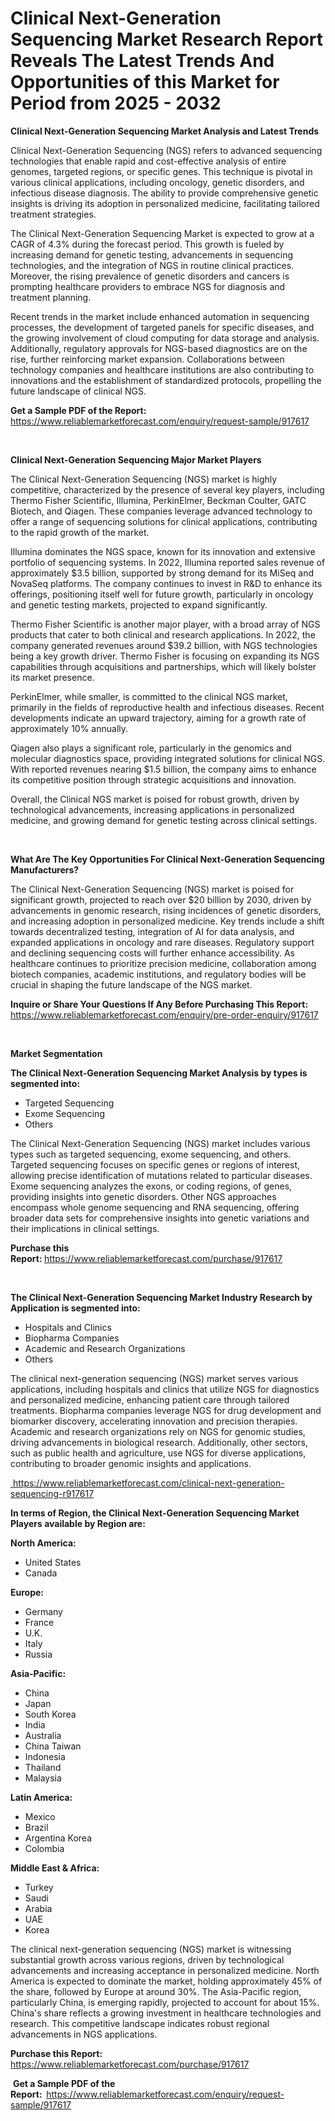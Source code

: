 <p><h1>Clinical Next-Generation Sequencing Market Research Report Reveals The Latest Trends And Opportunities of this Market for Period from 2025 - 2032</h1></p><p><strong>Clinical Next-Generation Sequencing Market Analysis and Latest Trends</strong></p>
<p><p>Clinical Next-Generation Sequencing (NGS) refers to advanced sequencing technologies that enable rapid and cost-effective analysis of entire genomes, targeted regions, or specific genes. This technique is pivotal in various clinical applications, including oncology, genetic disorders, and infectious disease diagnosis. The ability to provide comprehensive genetic insights is driving its adoption in personalized medicine, facilitating tailored treatment strategies.</p><p>The Clinical Next-Generation Sequencing Market is expected to grow at a CAGR of 4.3% during the forecast period. This growth is fueled by increasing demand for genetic testing, advancements in sequencing technologies, and the integration of NGS in routine clinical practices. Moreover, the rising prevalence of genetic disorders and cancers is prompting healthcare providers to embrace NGS for diagnosis and treatment planning.</p><p>Recent trends in the market include enhanced automation in sequencing processes, the development of targeted panels for specific diseases, and the growing involvement of cloud computing for data storage and analysis. Additionally, regulatory approvals for NGS-based diagnostics are on the rise, further reinforcing market expansion. Collaborations between technology companies and healthcare institutions are also contributing to innovations and the establishment of standardized protocols, propelling the future landscape of clinical NGS.</p></p>
<p><strong>Get a Sample PDF of the Report:&nbsp;</strong> <a href="https://www.reliablemarketforecast.com/enquiry/request-sample/917617?utm_campaign=2947&utm_medium=2&utm_source=Github&utm_content=ia&utm_term=13042025&utm_id=clinical-next-generation-sequencing">https://www.reliablemarketforecast.com/enquiry/request-sample/917617</a></p>
<p>&nbsp;</p>
<p><strong>Clinical Next-Generation Sequencing Major Market Players</strong></p>
<p><p>The Clinical Next-Generation Sequencing (NGS) market is highly competitive, characterized by the presence of several key players, including Thermo Fisher Scientific, Illumina, PerkinElmer, Beckman Coulter, GATC Biotech, and Qiagen. These companies leverage advanced technology to offer a range of sequencing solutions for clinical applications, contributing to the rapid growth of the market.</p><p>Illumina dominates the NGS space, known for its innovation and extensive portfolio of sequencing systems. In 2022, Illumina reported sales revenue of approximately $3.5 billion, supported by strong demand for its MiSeq and NovaSeq platforms. The company continues to invest in R&D to enhance its offerings, positioning itself well for future growth, particularly in oncology and genetic testing markets, projected to expand significantly.</p><p>Thermo Fisher Scientific is another major player, with a broad array of NGS products that cater to both clinical and research applications. In 2022, the company generated revenues around $39.2 billion, with NGS technologies being a key growth driver. Thermo Fisher is focusing on expanding its NGS capabilities through acquisitions and partnerships, which will likely bolster its market presence.</p><p>PerkinElmer, while smaller, is committed to the clinical NGS market, primarily in the fields of reproductive health and infectious diseases. Recent developments indicate an upward trajectory, aiming for a growth rate of approximately 10% annually. </p><p>Qiagen also plays a significant role, particularly in the genomics and molecular diagnostics space, providing integrated solutions for clinical NGS. With reported revenues nearing $1.5 billion, the company aims to enhance its competitive position through strategic acquisitions and innovation.</p><p>Overall, the Clinical NGS market is poised for robust growth, driven by technological advancements, increasing applications in personalized medicine, and growing demand for genetic testing across clinical settings.</p></p>
<p>&nbsp;</p>
<p><strong>What Are The Key Opportunities For Clinical Next-Generation Sequencing Manufacturers?</strong></p>
<p><p>The Clinical Next-Generation Sequencing (NGS) market is poised for significant growth, projected to reach over $20 billion by 2030, driven by advancements in genomic research, rising incidences of genetic disorders, and increasing adoption in personalized medicine. Key trends include a shift towards decentralized testing, integration of AI for data analysis, and expanded applications in oncology and rare diseases. Regulatory support and declining sequencing costs will further enhance accessibility. As healthcare continues to prioritize precision medicine, collaboration among biotech companies, academic institutions, and regulatory bodies will be crucial in shaping the future landscape of the NGS market.</p></p>
<p><strong>Inquire or Share Your Questions If Any Before Purchasing This Report:</strong> <a href="https://www.reliablemarketforecast.com/enquiry/pre-order-enquiry/917617?utm_campaign=2947&utm_medium=2&utm_source=Github&utm_content=ia&utm_term=13042025&utm_id=clinical-next-generation-sequencing">https://www.reliablemarketforecast.com/enquiry/pre-order-enquiry/917617</a></p>
<p>&nbsp;</p>
<p><strong>Market Segmentation</strong></p>
<p><strong>The Clinical Next-Generation Sequencing Market Analysis by types is segmented into:</strong></p>
<p><ul><li>Targeted Sequencing</li><li>Exome Sequencing</li><li>Others</li></ul></p>
<p><p>The Clinical Next-Generation Sequencing (NGS) market includes various types such as targeted sequencing, exome sequencing, and others. Targeted sequencing focuses on specific genes or regions of interest, allowing precise identification of mutations related to particular diseases. Exome sequencing analyzes the exons, or coding regions, of genes, providing insights into genetic disorders. Other NGS approaches encompass whole genome sequencing and RNA sequencing, offering broader data sets for comprehensive insights into genetic variations and their implications in clinical settings.</p></p>
<p><strong>Purchase this Report:&nbsp;</strong><a href="https://www.reliablemarketforecast.com/purchase/917617?utm_campaign=2947&utm_medium=2&utm_source=Github&utm_content=ia&utm_term=13042025&utm_id=clinical-next-generation-sequencing">https://www.reliablemarketforecast.com/purchase/917617</a></p>
<p>&nbsp;</p>
<p><strong>The Clinical Next-Generation Sequencing Market Industry Research by Application is segmented into:</strong></p>
<p><ul><li>Hospitals and Clinics</li><li>Biopharma Companies</li><li>Academic and Research Organizations</li><li>Others</li></ul></p>
<p><p>The clinical next-generation sequencing (NGS) market serves various applications, including hospitals and clinics that utilize NGS for diagnostics and personalized medicine, enhancing patient care through tailored treatments. Biopharma companies leverage NGS for drug development and biomarker discovery, accelerating innovation and precision therapies. Academic and research organizations rely on NGS for genomic studies, driving advancements in biological research. Additionally, other sectors, such as public health and agriculture, use NGS for diverse applications, contributing to broader genomic insights and applications.</p></p>
<p><a href="https://www.reliablemarketforecast.com/clinical-next-generation-sequencing-r917617?utm_campaign=2947&utm_medium=2&utm_source=Github&utm_content=ia&utm_term=13042025&utm_id=clinical-next-generation-sequencing">&nbsp;https://www.reliablemarketforecast.com/clinical-next-generation-sequencing-r917617</a></p>
<p><strong>In terms of Region, the Clinical Next-Generation Sequencing Market Players available by Region are:</strong></p>
<p>
    <p> <strong> North America: </strong>
        <ul>
            <li>United States</li>
            <li>Canada</li>
        </ul>
        </p> 
    <p> <strong> Europe: </strong>
        <ul>
            <li>Germany</li>
            <li>France</li>
            <li>U.K.</li>
            <li>Italy</li>
            <li>Russia</li>
        </ul>
        </p> 
    <p> <strong> Asia-Pacific: </strong>
        <ul>
            <li>China</li>
            <li>Japan</li>
            <li>South Korea</li>
            <li>India</li>
            <li>Australia</li>
            <li>China Taiwan</li>
            <li>Indonesia</li>
            <li>Thailand</li>
            <li>Malaysia</li>
        </ul>
        </p> 
    <p> <strong> Latin America: </strong>
        <ul>
            <li>Mexico</li>
            <li>Brazil</li>
            <li>Argentina Korea</li>
            <li>Colombia</li>
        </ul>
        </p> 
    <p> <strong> Middle East & Africa: </strong>
        <ul>
            <li>Turkey</li>
            <li>Saudi</li>
            <li>Arabia</li>
            <li>UAE</li>
            <li>Korea</li>
        </ul>
    </p>
    </p>
<p><p>The clinical next-generation sequencing (NGS) market is witnessing substantial growth across various regions, driven by technological advancements and increasing acceptance in personalized medicine. North America is expected to dominate the market, holding approximately 45% of the share, followed by Europe at around 30%. The Asia-Pacific region, particularly China, is emerging rapidly, projected to account for about 15%. China's share reflects a growing investment in healthcare technologies and research. This competitive landscape indicates robust regional advancements in NGS applications.</p></p>
<p><strong>Purchase this Report: </strong><a href="https://www.reliablemarketforecast.com/purchase/917617?utm_campaign=2947&utm_medium=2&utm_source=Github&utm_content=ia&utm_term=13042025&utm_id=clinical-next-generation-sequencing">https://www.reliablemarketforecast.com/purchase/917617</a></p>
<p>&nbsp;<strong>Get a Sample PDF of the Report:&nbsp;&nbsp;</strong><a href="https://www.reliablemarketforecast.com/enquiry/request-sample/917617?utm_campaign=2947&utm_medium=2&utm_source=Github&utm_content=ia&utm_term=13042025&utm_id=clinical-next-generation-sequencing">https://www.reliablemarketforecast.com/enquiry/request-sample/917617</a></p>
<p><strong></strong></p>
<p><p></p><p></p><p></p></p>